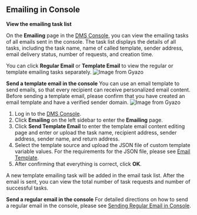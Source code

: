 ## Emailing in Console
**View the emailing task list**

On the **Emailing** page in the [DMS Console](https://console.cloud.tencent.com/dms), you can view the emailing tasks of all emails sent in the console. The task list displays the details of all tasks, including the task name, name of called template, sender address, email delivery status, number of requests, and creation time.

You can click **Regular Email** or **Template Email** to view the regular or template emailing tasks separately.
![Image from Gyazo](https://main.qcloudimg.com/raw/42cef9b578a2d16f46b18f472cd138fb.png)

**Send a template email in the console**
You can use an email template to send emails, so that every recipient can receive personalized email content. Before sending a template email, please confirm that you have created an email template and have a verified sender domain.
![Image from Gyazo](https://main.qcloudimg.com/raw/4d6a12e7efbefb613c0bde95c05a6421.png)
1. Log in to the [DMS Console](https://console.cloud.tencent.com/dms).
2. Click **Emailing** on the left sidebar to enter the **Emailing** page.
3. Click **Send Template Email** to enter the template email content editing page and enter or upload the task name, recipient address, sender address, sender name, and return address.
4. Select the template source and upload the JSON file of custom template variable values. For the requirements for the JSON file, please see [Email Template](https://intl.cloud.tencent.com/document/product/1070/38234).
5. After confirming that everything is correct, click **OK**.

A new template emailing task will be added in the email task list. After the email is sent, you can view the total number of task requests and number of successful tasks.

**Send a regular email in the console**
For detailed directions on how to send a regular email in the console, please see [Sending Regular Email in Console](https://intl.cloud.tencent.com/document/product/1070/38226).